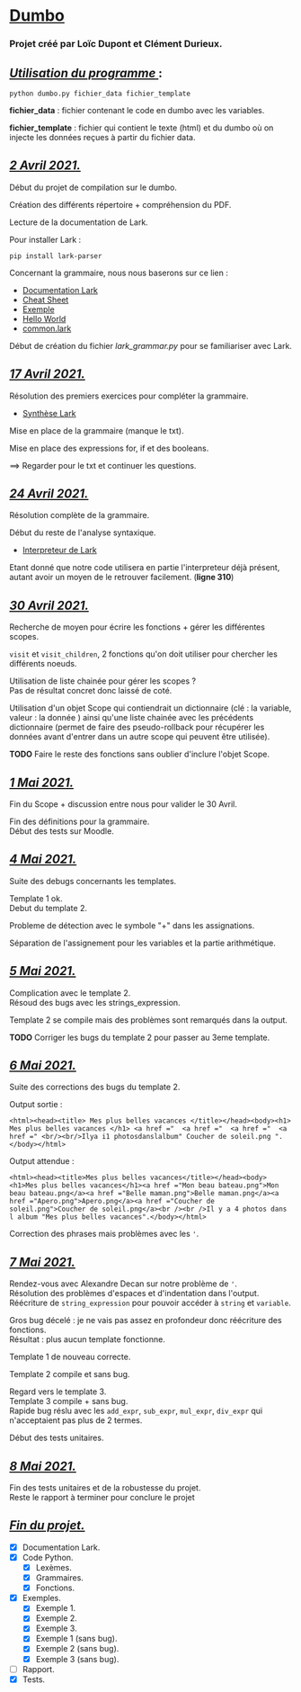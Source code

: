 # <u> __Dumbo__ </u> 

### Projet créé par Loïc Dupont et Clément Durieux.

## <u> ___Utilisation du programme___ </u>:
```
python dumbo.py fichier_data fichier_template
```
**fichier_data** : fichier contenant le code en dumbo avec les variables.

**fichier_template** : fichier qui contient le texte (html) et du dumbo où
on injecte les données reçues à partir du fichier data.

## <u> ___2 Avril 2021.___ </u>

Début du projet de compilation sur le dumbo.

Création des différents répertoire + compréhension du PDF.

Lecture de la documentation de Lark.

Pour installer Lark :

```
pip install lark-parser
```

Concernant la grammaire, nous nous baserons sur ce lien :
- [Documentation Lark](https://lark-parser.readthedocs.io/en/latest/grammar.html)
- [Cheat Sheet](https://lark-parser.readthedocs.io/en/latest/_static/lark_cheatsheet.pdf)
- [Exemple](https://github.com/lark-parser/lark/blob/master/examples/fruitflies.py)
- [Hello World](https://dev.to/vicentemaldonado/python-lark-parser-introduction-2g4e)
- [common.lark](https://github.com/lark-parser/lark/blob/master/lark/grammars/common.lark)

Début de création du fichier _lark_grammar.py_ pour se familiariser avec Lark.

## <u> ___17 Avril 2021.___ </u>

Résolution des premiers exercices pour compléter la grammaire.

- [Synthèse Lark](https://lark-parser.readthedocs.io/_/downloads/en/latest/pdf/)

Mise en place de la grammaire (manque le txt).

Mise en place des expressions for, if et des booleans.

==> Regarder pour le txt et continuer les questions.

## <u> ___24 Avril 2021.___ </u>

Résolution complète de la grammaire.

Début du reste de l'analyse syntaxique.

- [Interpreteur de Lark](https://pastebin.com/y5rryEvE)

Etant donné que notre code utilisera en partie l'interpreteur déjà présent, autant avoir un moyen de le retrouver facilement. (__ligne 310__)

## <u> ___30 Avril 2021.___ </u>

Recherche de moyen pour écrire les fonctions + gérer les différentes scopes.

`visit` et `visit_children`, 2 fonctions qu'on doit utiliser pour chercher les différents noeuds.

Utilisation de liste chainée pour gérer les scopes ? \
Pas de résultat concret donc laissé de coté.

Utilisation d'un objet Scope qui contiendrait un dictionnaire (clé : la variable, valeur : la donnée ) ainsi qu'une liste chainée avec les précédents dictionnaire (permet de faire des pseudo-rollback pour récupérer les données avant d'entrer dans un autre scope qui peuvent être utilisée).

**TODO** Faire le reste des fonctions sans oublier d'inclure l'objet Scope.

## <u> ___1 Mai 2021.___ </u>

Fin du Scope + discussion entre nous pour valider le 30 Avril.

Fin des définitions pour la grammaire. \
Début des tests sur Moodle.

## <u> ___4 Mai 2021.___ </u>

Suite des debugs concernants les templates.

Template 1 ok. \
Debut du template 2.

Probleme de détection avec le symbole "+" dans les assignations.

Séparation de l'assignement pour les variables et la partie arithmétique.

## <u> ___5 Mai 2021.___ </u>

Complication avec le template 2. \
Résoud des bugs avec les strings_expression.

Template 2 se compile mais des problèmes sont remarqués dans la output.

**TODO** Corriger les bugs du template 2 pour passer au 3eme template.

## <u> ___6 Mai 2021.___ </u>

Suite des corrections des bugs du template 2.

Output sortie : 
```
<html><head><title> Mes plus belles vacances </title></head><body><h1> Mes plus belles vacances </h1> <a href ="  <a href ="  <a href ="  <a href =" <br/><br/>Ilya i1 photosdanslalbum" Coucher de soleil.png ".</body></html>
```

Output attendue : 
```
<html><head><title>Mes plus belles vacances</title></head><body><h1>Mes plus belles vacances</h1><a href ="Mon beau bateau.png">Mon beau bateau.png</a><a href ="Belle maman.png">Belle maman.png</a><a href ="Apero.png">Apero.png</a><a href ="Coucher de soleil.png">Coucher de soleil.png</a><br /><br />Il y a 4 photos dans l album "Mes plus belles vacances".</body></html>
```

Correction des phrases mais problèmes avec les ``'``.

## <u> ___7 Mai 2021.___ </u>

Rendez-vous avec Alexandre Decan sur notre problème de ``'``. \
Résolution des problèmes d'espaces et d'indentation dans l'output. \
Réécriture de ``string_expression`` pour pouvoir accéder à ``string`` et ``variable``.

Gros bug décelé : je ne vais pas assez en profondeur donc réécriture des fonctions. \
Résultat : plus aucun template fonctionne.

Template 1 de nouveau correcte.

Template 2 compile et sans bug.

Regard vers le template 3. \
Template 3 compile + sans bug. \
Rapide bug réslu avec les ``add_expr``, ``sub_expr``, ``mul_expr``, ``div_expr`` qui n'acceptaient pas plus de 2 termes. 

Début des tests unitaires.

## <u> ___8 Mai 2021.___ </u>

Fin des tests unitaires et de la robustesse du projet. \
Reste le rapport à terminer pour conclure le projet

## <u> ___Fin du projet.___ </u>

- [x] Documentation Lark.
- [x] Code Python.
	- [x] Lexèmes.
	- [x] Grammaires.
	- [x] Fonctions.
- [x] Exemples.
	- [x] Exemple 1.
	- [x] Exemple 2.
	- [x] Exemple 3.
	- [x] Exemple 1 (sans bug).
	- [x] Exemple 2 (sans bug).
	- [x] Exemple 3 (sans bug).
- [ ] Rapport.
- [x] Tests.